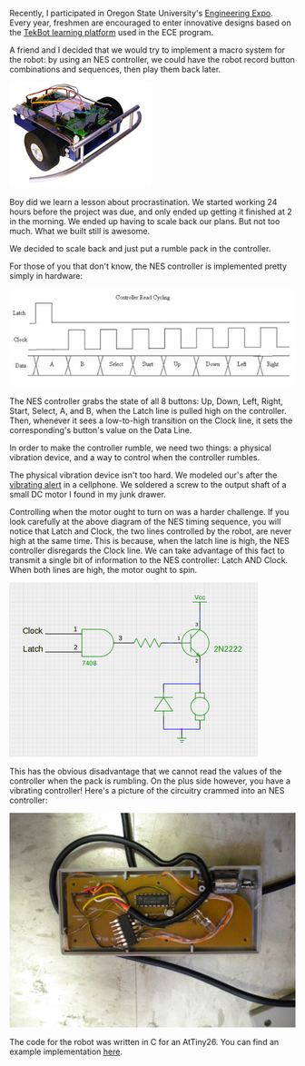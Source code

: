 Recently, I participated in Oregon State University's [Engineering
Expo](http://engr.oregonstate.edu/expo2010/index.php). Every year,
freshmen are encouraged to enter innovative designs based on the
[TekBot learning
platform](http://eecs.oregonstate.edu/education/tekbots/index.php)
used in the ECE program.

A friend and I decided that we would try to implement a macro system
for the robot: by using an NES controller, we could have the robot
record button combinations and sequences, then play them back later.

![tekkit](tekkit.jpg)

<a name='more'></a>Boy did we learn a lesson about procrastination. We started working 24
hours before the project was due, and only ended up getting it
finished at 2 in the morning. We ended up having to scale back our
plans. But not too much. What we built still is awesome.

We decided to scale back and just put a rumble pack in the controller.

For those of you that don't know, the NES controller is implemented
pretty simply in hardware:

![NES Controller waveform](neswaveform.jpg)

The NES controller grabs the state of all 8 buttons: Up, Down, Left,
Right, Start, Select, A, and B, when the Latch line is pulled high on
the controller. Then, whenever it sees a low-to-high transition on the
Clock line, it sets the corresponding's button's value on the Data
Line.</p> In order to make the controller rumble, we need two things:
a physical vibration device, and a way to control when the controller
rumbles.

The physical vibration device isn't too hard. We modeled our's after
the [vibrating alert](http://en.wikipedia.org/wiki/Vibrating_alert) in
a cellphone. We soldered a screw to the output shaft of a small DC
motor I found in my junk drawer.

Controlling when the motor ought to turn on was a harder challenge. If
you look carefully at the above diagram of the NES timing sequence,
you will notice that Latch and Clock, the two lines controlled by the
robot, are never high at the same time. This is because, when the
latch line is high, the NES controller disregards the Clock line. We
can take advantage of this fact to transmit a single bit of
information to the NES controller: Latch AND Clock. When both lines
are high, the motor ought to spin.

![Schematic for NES vibrator circuit](nesschem.png)

This has the obvious disadvantage that we cannot read the values of
the controller when the pack is rumbling. On the plus side however,
you have a vibrating controller!  Here's a picture of the circuitry
crammed into an NES controller:

![Implemented Rumble Pak](DSCN0156.jpg)

The code for the robot was written in C for an AtTiny26. You can find
an example implementation [here](nessample.c).
